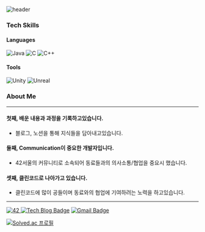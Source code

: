 ![header](https://capsule-render.vercel.app/api?type=soft&color=2E5C99&height=150&section=header&text=WooJae&fontSize=60&fontColor=ffffff)

### Tech Skills
#### Languages
<img alt="Java" src ="https://img.shields.io/badge/Java-007396.svg?&style=flat-square&logo=Java&logoColor=white"/>  <img alt="C" src ="https://img.shields.io/badge/C-A8B9CC.svg?&style=flat-square&logo=C&logoColor=white"/>  <img alt="C++" src ="https://img.shields.io/badge/C++-00599C.svg?&style=flat-square&logo=C%2B%2B&logoColor=white"/>

#### Tools
<img alt="Unity" src ="https://img.shields.io/badge/Unity-FFFFFF.svg?&style=flat-square&logo=Unity&logoColor=black"/> <img alt="Unreal" src ="https://img.shields.io/badge/unrealengine-FFFFFF.svg?&style=flat-square&logo=unrealengine&logoColor=black"/>

### About Me
---
#### 첫째, 배운 내용과 과정을 **기록**하고있습니다.
- 블로그, 노션을 통해 지식들을 담아내고있습니다.

#### 둘째, Communication이 중요한 개발자입니다.
- 42서울의 커뮤니티로 소속되어 동료들과의 의사소통/협업을 중요시 했습니다.

#### 셋째, 클린코드로 나아가고 있습니다.
- 클린코드에 많이 공들이며 동료와의 협업에 기여하려는 노력을 하고있습니다.

---

<a href="링크걸_주소"><img alt="42" src ="https://img.shields.io/badge/42-000000.svg?&style=flat-square&logo=42&logoColor=white"/>  [![Tech Blog Badge](http://img.shields.io/badge/-Tech%20blog-black?style=flat-square&logo=github&link=https://khanbe.github.io/)](https://khanbe.github.io/)  [![Gmail Badge](https://img.shields.io/badge/Gmail-d14836?style=flat-square&logo=Gmail&logoColor=white&link=mailto:wistm6980@gmail.com)](mailto:wistm6980@gmail.com)
  
[![Solved.ac
프로필](http://mazassumnida.wtf/api/v2/generate_badge?boj=wistm1)](https://solved.ac/wistm1)
  
  
<!--
**KhanBe/KhanBe** is a ✨ _special_ ✨ repository because its `README.md` (this file) appears on your GitHub profile.

Here are some ideas to get you started:

- 🔭 I’m currently working on ...
- 🌱 I’m currently learning ...
- 👯 I’m looking to collaborate on ...
- 🤔 I’m looking for help with ...
- 💬 Ask me about ...
- 📫 How to reach me: ...
- 😄 Pronouns: ...
- ⚡ Fun fact: ...
-->
